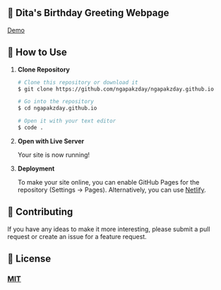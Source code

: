 ## 🎉 Dita's Birthday Greeting Webpage 

[Demo](https://ngapakzday.github.io/)

## 🚀 How to Use

1.  **Clone Repository**

    ```bash
    # Clone this repository or download it
    $ git clone https://github.com/ngapakzday/ngapakzday.github.io

    # Go into the repository
    $ cd ngapakzday.github.io

    # Open it with your text editor
    $ code .
    ```

2. **Open with Live Server**

    Your site is now running!

3. **Deployment**

    To make your site online, you can enable GitHub Pages for the repository (Settings -> Pages). Alternatively, you can use [Netlify](https://www.netlify.com/).

## 📝 Contributing

If you have any ideas to make it more interesting, please submit a pull request or create an issue for a feature request.

## 🤝 License

### [MIT](LICENSE)
